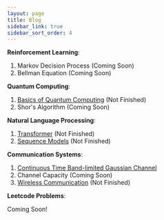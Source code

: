 ```yaml
---
layout: page
title: Blog
sidebar_link: true
sidebar_sort_order: 4
---
```


**Reinforcement Learning**:
1. Markov Decision Process (Coming Soon)
2. Bellman Equation (Coming Soon)

**Quantum Computing**:
1. <a href='/assets/files/Quantum_Computing.pdf'>Basics of Quantum Computing</a> (Not Finished)
2. Shor's Algorithm (Coming Soon)

**Natural Language Processing**: 
1. <a href='/assets/files/Transformer.pdf'>Transformer</a> (Not Finished)
2. <a href='/assets/files/Sequence_Models.pdf'>Sequence Models</a> (Not Finished)

**Communication Systems**:
1. <a href='/assets/files/Continuous_Time_BandLimited_Channel.pdf'>Continuous Time Band-limited Gaussian Channel</a>
2. Channel Capacity (Coming Soon)
3. <a href='/assets/files/Wireless_Communication.pdf'>Wireless Communication</a> (Not Finished)

**Leetcode Problems**:

Coming Soon! 

